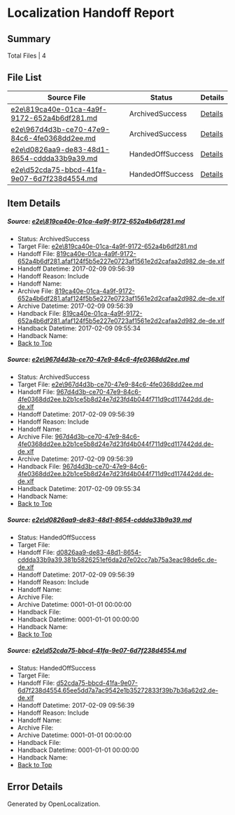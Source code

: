 # <a name='report-top'></a> Localization Handoff Report

## Summary
 Total Files | 4

## File List
 Source File | Status | Details 
 ----------- | ------ | ------- 
 [e2e\819ca40e-01ca-4a9f-9172-652a4b6df281.md](https://github.com/OpenLocalizationTestOrg/ol-test0/blob/bb497409a78076b24eeb968f5af86dcca5190a4b/e2e/819ca40e-01ca-4a9f-9172-652a4b6df281.md) | ArchivedSuccess | [Details](#7e17337e6968c00ff3f8c5793602df46f243dcf76)
 [e2e\967d4d3b-ce70-47e9-84c6-4fe0368dd2ee.md](https://github.com/OpenLocalizationTestOrg/ol-test0/blob/bb497409a78076b24eeb968f5af86dcca5190a4b/e2e/967d4d3b-ce70-47e9-84c6-4fe0368dd2ee.md) | ArchivedSuccess | [Details](#45c72212bc2f654f1b867707ce64ee36030a94777)
 [e2e\d0826aa9-de83-48d1-8654-cddda33b9a39.md](https://github.com/OpenLocalizationTestOrg/ol-test0/blob/9c45886886b175e526a239dcf1e6e4d0ea531eb6/e2e/d0826aa9-de83-48d1-8654-cddda33b9a39.md) | HandedOffSuccess | [Details](#4be5429b6276a52dc9df7e68f654773a73de649310)
 [e2e\d52cda75-bbcd-41fa-9e07-6d7f238d4554.md](https://github.com/OpenLocalizationTestOrg/ol-test0/blob/bb497409a78076b24eeb968f5af86dcca5190a4b/e2e/d52cda75-bbcd-41fa-9e07-6d7f238d4554.md) | HandedOffSuccess | [Details](#c9410fa907370bda6bbd4c19a926db3f23d4f9f811)

## Item Details
##### <a name='7e17337e6968c00ff3f8c5793602df46f243dcf76'></a> Source: [e2e\819ca40e-01ca-4a9f-9172-652a4b6df281.md](https://github.com/OpenLocalizationTestOrg/ol-test0/blob/bb497409a78076b24eeb968f5af86dcca5190a4b/e2e/819ca40e-01ca-4a9f-9172-652a4b6df281.md)
* Status: ArchivedSuccess
* Target File: [e2e\819ca40e-01ca-4a9f-9172-652a4b6df281.md](https://github.com/OpenLocalizationTestOrg/ol-test0-dede/blob/3e99de91b5945a8ed9159b6ac59faf158447ce86/e2e/819ca40e-01ca-4a9f-9172-652a4b6df281.md)
* Handoff File: [819ca40e-01ca-4a9f-9172-652a4b6df281.afaf124f5b5e227e0723af1561e2d2cafaa2d982.de-de.xlf](https://github.com/OpenLocalizationTestOrg/ol-test0-handoff/blob/2e8d9fb300acf2608684e6a07b083b7403b64cd1/ol-handoff/OpenLocalizationTestOrg/ol-test0-dede/shujia/mt/819ca40e-01ca-4a9f-9172-652a4b6df281.afaf124f5b5e227e0723af1561e2d2cafaa2d982.de-de.xlf)
* Handoff Datetime: 2017-02-09 09:56:39
* Handoff Reason: Include
* Handoff Name: 
* Archive File: [819ca40e-01ca-4a9f-9172-652a4b6df281.afaf124f5b5e227e0723af1561e2d2cafaa2d982.de-de.xlf](https://github.com/OpenLocalizationTestOrg/ol-test0-handoff/blob/2ca12b32a65098444e67de8d678e140c9860a87c/ol-archive/OpenLocalizationTestOrg/ol-test0-dede/shujia/mt/819ca40e-01ca-4a9f-9172-652a4b6df281.afaf124f5b5e227e0723af1561e2d2cafaa2d982.de-de.xlf)
* Archive Datetime: 2017-02-09 09:56:39
* Handback File: [819ca40e-01ca-4a9f-9172-652a4b6df281.afaf124f5b5e227e0723af1561e2d2cafaa2d982.de-de.xlf](https://github.com/OpenLocalizationTestOrg/ol-test0-handback/blob/5a7ebad14b8a887799e208dba78b01d5a9215584/ol-handback/OpenLocalizationTestOrg/ol-test0-dede/shujia/ht/819ca40e-01ca-4a9f-9172-652a4b6df281.afaf124f5b5e227e0723af1561e2d2cafaa2d982.de-de.xlf)
* Handback Datetime: 2017-02-09 09:55:34
* Handback Name: 
* [Back to Top](#report-top)

##### <a name='45c72212bc2f654f1b867707ce64ee36030a94777'></a> Source: [e2e\967d4d3b-ce70-47e9-84c6-4fe0368dd2ee.md](https://github.com/OpenLocalizationTestOrg/ol-test0/blob/bb497409a78076b24eeb968f5af86dcca5190a4b/e2e/967d4d3b-ce70-47e9-84c6-4fe0368dd2ee.md)
* Status: ArchivedSuccess
* Target File: [e2e\967d4d3b-ce70-47e9-84c6-4fe0368dd2ee.md](https://github.com/OpenLocalizationTestOrg/ol-test0-dede/blob/3e99de91b5945a8ed9159b6ac59faf158447ce86/e2e/967d4d3b-ce70-47e9-84c6-4fe0368dd2ee.md)
* Handoff File: [967d4d3b-ce70-47e9-84c6-4fe0368dd2ee.b2b1ce5b8d24e7d23fd4b044f711d9cd117442dd.de-de.xlf](https://github.com/OpenLocalizationTestOrg/ol-test0-handoff/blob/2e8d9fb300acf2608684e6a07b083b7403b64cd1/ol-handoff/OpenLocalizationTestOrg/ol-test0-dede/shujia/mt/967d4d3b-ce70-47e9-84c6-4fe0368dd2ee.b2b1ce5b8d24e7d23fd4b044f711d9cd117442dd.de-de.xlf)
* Handoff Datetime: 2017-02-09 09:56:39
* Handoff Reason: Include
* Handoff Name: 
* Archive File: [967d4d3b-ce70-47e9-84c6-4fe0368dd2ee.b2b1ce5b8d24e7d23fd4b044f711d9cd117442dd.de-de.xlf](https://github.com/OpenLocalizationTestOrg/ol-test0-handoff/blob/2ca12b32a65098444e67de8d678e140c9860a87c/ol-archive/OpenLocalizationTestOrg/ol-test0-dede/shujia/mt/967d4d3b-ce70-47e9-84c6-4fe0368dd2ee.b2b1ce5b8d24e7d23fd4b044f711d9cd117442dd.de-de.xlf)
* Archive Datetime: 2017-02-09 09:56:39
* Handback File: [967d4d3b-ce70-47e9-84c6-4fe0368dd2ee.b2b1ce5b8d24e7d23fd4b044f711d9cd117442dd.de-de.xlf](https://github.com/OpenLocalizationTestOrg/ol-test0-handback/blob/5a7ebad14b8a887799e208dba78b01d5a9215584/ol-handback/OpenLocalizationTestOrg/ol-test0-dede/shujia/ht/967d4d3b-ce70-47e9-84c6-4fe0368dd2ee.b2b1ce5b8d24e7d23fd4b044f711d9cd117442dd.de-de.xlf)
* Handback Datetime: 2017-02-09 09:55:34
* Handback Name: 
* [Back to Top](#report-top)

##### <a name='4be5429b6276a52dc9df7e68f654773a73de649310'></a> Source: [e2e\d0826aa9-de83-48d1-8654-cddda33b9a39.md](https://github.com/OpenLocalizationTestOrg/ol-test0/blob/9c45886886b175e526a239dcf1e6e4d0ea531eb6/e2e/d0826aa9-de83-48d1-8654-cddda33b9a39.md)
* Status: HandedOffSuccess
* Target File: 
* Handoff File: [d0826aa9-de83-48d1-8654-cddda33b9a39.381b5826251ef6da2d7e02cc7ab75a3eac98de6c.de-de.xlf](https://github.com/OpenLocalizationTestOrg/ol-test0-handoff/blob/2e8d9fb300acf2608684e6a07b083b7403b64cd1/ol-handoff/OpenLocalizationTestOrg/ol-test0-dede/shujia/ht/d0826aa9-de83-48d1-8654-cddda33b9a39.381b5826251ef6da2d7e02cc7ab75a3eac98de6c.de-de.xlf)
* Handoff Datetime: 2017-02-09 09:56:39
* Handoff Reason: Include
* Handoff Name: 
* Archive File: 
* Archive Datetime: 0001-01-01 00:00:00
* Handback File: 
* Handback Datetime: 0001-01-01 00:00:00
* Handback Name: 
* [Back to Top](#report-top)

##### <a name='c9410fa907370bda6bbd4c19a926db3f23d4f9f811'></a> Source: [e2e\d52cda75-bbcd-41fa-9e07-6d7f238d4554.md](https://github.com/OpenLocalizationTestOrg/ol-test0/blob/bb497409a78076b24eeb968f5af86dcca5190a4b/e2e/d52cda75-bbcd-41fa-9e07-6d7f238d4554.md)
* Status: HandedOffSuccess
* Target File: 
* Handoff File: [d52cda75-bbcd-41fa-9e07-6d7f238d4554.65ee5dd7a7ac9542e1b35272833f39b7b36a62d2.de-de.xlf](https://github.com/OpenLocalizationTestOrg/ol-test0-handoff/blob/2e8d9fb300acf2608684e6a07b083b7403b64cd1/ol-handoff/OpenLocalizationTestOrg/ol-test0-dede/shujia/mt/d52cda75-bbcd-41fa-9e07-6d7f238d4554.65ee5dd7a7ac9542e1b35272833f39b7b36a62d2.de-de.xlf)
* Handoff Datetime: 2017-02-09 09:56:39
* Handoff Reason: Include
* Handoff Name: 
* Archive File: 
* Archive Datetime: 0001-01-01 00:00:00
* Handback File: 
* Handback Datetime: 0001-01-01 00:00:00
* Handback Name: 
* [Back to Top](#report-top)


## Error Details

Generated by OpenLocalization.
